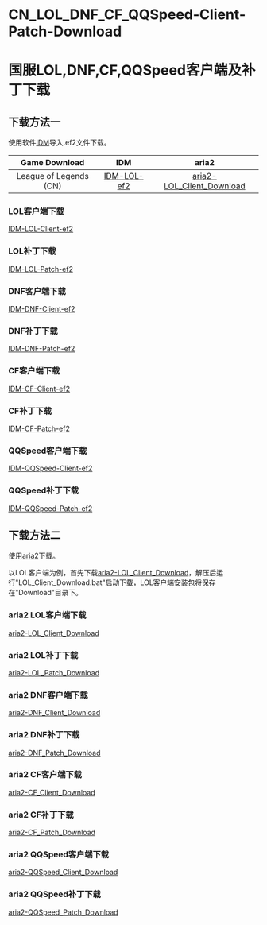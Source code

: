 # CN_LOL_DNF_CF_QQSpeed-Client-Patch-Download
# 国服LOL,DNF,CF,QQSpeed客户端及补丁下载

## 下载方法一

使用软件[IDM](https://www.internetdownloadmanager.com/)导入.ef2文件下载。

| Game Download | IDM | aria2 |
| :---: | :---: | :---: | 
| League of Legends (CN) | [IDM-LOL-ef2](https://github.com/DongJiangYue-Team/CN_LOL_DNF-Client-Patch-Download/releases/tag/LOL_Client_Download_V1.0.0) | [aria2-LOL_Client_Download](https://github.com/DongJiangYue-Team/CN_LOL_DNF-Client-Patch-Download/releases/tag/LOL_Client_Download_V1.0.0) |


### LOL客户端下载
[IDM-LOL-Client-ef2](https://github.com/DongJiangYue-Team/CN_LOL_DNF-Client-Patch-Download/releases/tag/LOL_Client_Download_V1.0.0)

### LOL补丁下载
[IDM-LOL-Patch-ef2](https://github.com/DongJiangYue-Team/CN_LOL_DNF-Client-Patch-Download/releases/tag/LOL_Client_Download_V1.0.0)

### DNF客户端下载
[IDM-DNF-Client-ef2](https://github.com/DongJiangYue-Team/CN_LOL_DNF-Client-Patch-Download/releases/tag/DNF_Patch_Download_V1.0.0)

### DNF补丁下载
[IDM-DNF-Patch-ef2](https://github.com/DongJiangYue-Team/CN_LOL_DNF-Client-Patch-Download/releases/tag/DNF_Patch_Download_V1.0.0)

### CF客户端下载
[IDM-CF-Client-ef2](https://github.com/DongJiangYue-Team/CN_LOL_DNF-Client-Patch-Download/releases/tag/CF_Client_Download_V1.0.0)

### CF补丁下载
[IDM-CF-Patch-ef2](https://github.com/DongJiangYue-Team/CN_LOL_DNF-Client-Patch-Download/releases/tag/CF_Client_Download_V1.0.0)

### QQSpeed客户端下载
[IDM-QQSpeed-Client-ef2](https://github.com/DongJiangYue-Team/CN_LOL_DNF-Client-Patch-Download/releases/tag/QQSpeed_Patch_Download_V1.0.0)

### QQSpeed补丁下载
[IDM-QQSpeed-Patch-ef2](https://github.com/DongJiangYue-Team/CN_LOL_DNF-Client-Patch-Download/releases/tag/QQSpeed_Patch_Download_V1.0.0)

## 下载方法二

使用[aria2](https://aria2.github.io/)下载。

以LOL客户端为例，首先下载[aria2-LOL_Client_Download](https://github.com/DongJiangYue-Team/CN_LOL_DNF-Client-Patch-Download/releases/tag/LOL_Client_Download_V1.0.0)，解压后运行"LOL_Client_Download.bat"启动下载，LOL客户端安装包将保存在"Download"目录下。

### aria2 LOL客户端下载
[aria2-LOL_Client_Download](https://github.com/DongJiangYue-Team/CN_LOL_DNF-Client-Patch-Download/releases/tag/LOL_Client_Download_V1.0.0)

### aria2 LOL补丁下载
[aria2-LOL_Patch_Download](https://github.com/DongJiangYue-Team/CN_LOL_DNF-Client-Patch-Download/releases/tag/LOL_Patch_Download_V1.0.0)

### aria2 DNF客户端下载
[aria2-DNF_Client_Download](https://github.com/DongJiangYue-Team/CN_LOL_DNF-Client-Patch-Download/releases/tag/DNF_Client_Download_V1.0.0)

### aria2 DNF补丁下载
[aria2-DNF_Patch_Download](https://github.com/DongJiangYue-Team/CN_LOL_DNF-Client-Patch-Download/releases/tag/DNF_Patch_Download_V1.0.0)

### aria2 CF客户端下载
[aria2-CF_Client_Download](https://github.com/DongJiangYue-Team/CN_LOL_DNF-Client-Patch-Download/releases/tag/CF_Client_Download_V1.0.0)

### aria2 CF补丁下载
[aria2-CF_Patch_Download](https://github.com/DongJiangYue-Team/CN_LOL_DNF-Client-Patch-Download/releases/tag/CF_Patch_Download_V1.0.0)

### aria2 QQSpeed客户端下载
[aria2-QQSpeed_Client_Download](https://github.com/DongJiangYue-Team/CN_LOL_DNF-Client-Patch-Download/releases/tag/QQSpeed_Client_Download_V1.0.0)

### aria2 QQSpeed补丁下载
[aria2-QQSpeed_Patch_Download](https://github.com/DongJiangYue-Team/CN_LOL_DNF-Client-Patch-Download/releases/tag/QQSpeed_Patch_Download_V1.0.0)